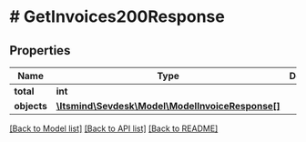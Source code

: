 # # GetInvoices200Response

## Properties

Name | Type | Description | Notes
------------ | ------------- | ------------- | -------------
**total** | **int** |  | [optional]
**objects** | [**\Itsmind\\Sevdesk\Model\ModelInvoiceResponse[]**](ModelInvoiceResponse.md) |  |

[[Back to Model list]](../../README.md#models) [[Back to API list]](../../README.md#endpoints) [[Back to README]](../../README.md)
